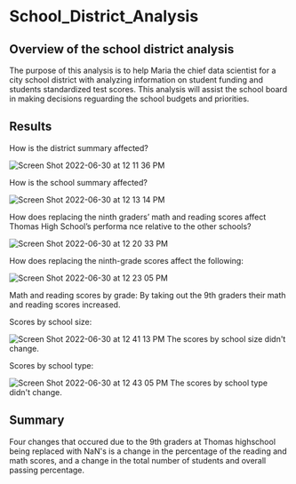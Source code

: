 # School_District_Analysis
## Overview of the school district analysis
The purpose of this analysis is to help Maria the chief data scientist for a city school district with analyzing information on student funding and students standardized test scores. This analysis will assist the school board in making decisions reguarding the school budgets and priorities.
## Results
How is the district summary affected?

![Screen Shot 2022-06-30 at 12 11 36 PM](https://user-images.githubusercontent.com/106411743/176726553-da021b68-8aa9-4242-ac67-03351a367a35.png)

How is the school summary affected?

![Screen Shot 2022-06-30 at 12 13 14 PM](https://user-images.githubusercontent.com/106411743/176726781-1c32a954-79d1-4663-9b59-49d6f844f77b.png)

How does replacing the ninth graders’ math and reading scores affect Thomas High School’s performa
nce relative to the other schools?

![Screen Shot 2022-06-30 at 12 20 33 PM](https://user-images.githubusercontent.com/106411743/176728218-836f5561-6c11-426a-858c-275ffa63a2c3.png)


How does replacing the ninth-grade scores affect the following:

![Screen Shot 2022-06-30 at 12 23 05 PM](https://user-images.githubusercontent.com/106411743/176728591-bc20abc0-2c08-4cff-ae2a-c7df251da9c7.png)

Math and reading scores by grade:
By taking out the 9th graders their math and reading scores increased.

Scores by school size:

![Screen Shot 2022-06-30 at 12 41 13 PM](https://user-images.githubusercontent.com/106411743/176732169-2a7a9eb0-c704-46ba-8f85-5c65c1b57eaa.png)
The scores by school size didn't change.

Scores by school type:

![Screen Shot 2022-06-30 at 12 43 05 PM](https://user-images.githubusercontent.com/106411743/176732417-f940e30c-f378-4cb5-a82c-a40314df993c.png)
The scores by school type didn't change.

## Summary
Four changes that occured due to the 9th graders at Thomas highschool being replaced with NaN's is a change in the percentage of the reading and math scores, and a change in the total number of students and overall passing percentage.
